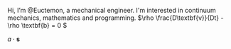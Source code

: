 Hi, I’m @Euctemon, a mechanical engineer. I'm interested in continuum mechanics, mathematics and programming. $\rho \frac{D\textbf{v}}{Dt} - \rho \textbf{b} = 0 $

$a \cdot  \textbf{s}$




<!---
Euctemon/Euctemon is a ✨ special ✨ repository because its `README.md` (this file) appears on your GitHub profile.
You can click the Preview link to take a look at your changes.
--->
